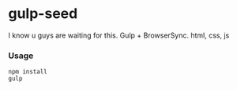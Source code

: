 gulp-seed
=========

I know u guys are waiting for this. Gulp + BrowserSync. html, css, js

### Usage

```
npm install
gulp
```
